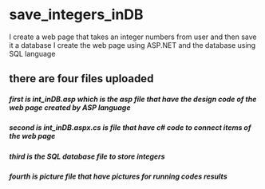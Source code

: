 # save_integers_inDB
I create a web page that takes an integer numbers from user and then save it a database 
I create the web page using ASP.NET and the database using SQL language 

## there are four files uploaded
##### first is int_inDB.asp which is the asp file that have the design code of the web page created by ASP language
##### second is int_inDB.aspx.cs is file that have c# code to connect items of the web page
##### third is the SQL database file to store integers
##### fourth is picture file that have pictures for running codes results 
